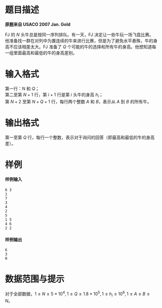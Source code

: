 
# 题目描述

**原题来自 USACO 2007 Jan. Gold**

FJ 的 $N$ 头牛总是按同一序列排队。有一天，FJ 决定让一些牛玩一场飞盘比赛。他准备找一群在对列中为置连续的牛来进行比赛，但是为了避免水平悬殊，牛的身高不应该相差太大。FJ 准备了 $Q$ 个可能的牛的选择和所有牛的身高。他想知道每一组里面最高和最低的牛的身高差别。

# 输入格式

第一行：$N$ 和 $Q$；  
第二至第 $N+1$ 行，第 $i+1$ 行是第 $i$ 头牛的身高 $h_i$；  
第 $N+2$ 至第 $N+Q+1$ 行，每行两个整数 $A$ 和 $B$，表示从 $A$ 到 $B$ 的所有牛。

# 输出格式

第一至第 $Q$ 行，每行一个整数，表示对于询问的回答（即最高和最低的牛的身高差）。

# 样例

#### 样例输入
```plain
6 3
1
7
3
4
2
5
1 5
4 6
2 2
```

#### 样例输出
```plain
6
3
0
```

# 数据范围与提示

对于全部数据，$1\le N\le 5\times 10^4,1\le Q\le 1.8\times 10^5,1\le h_i\le 10^6,1\le A\le B\le N$。

